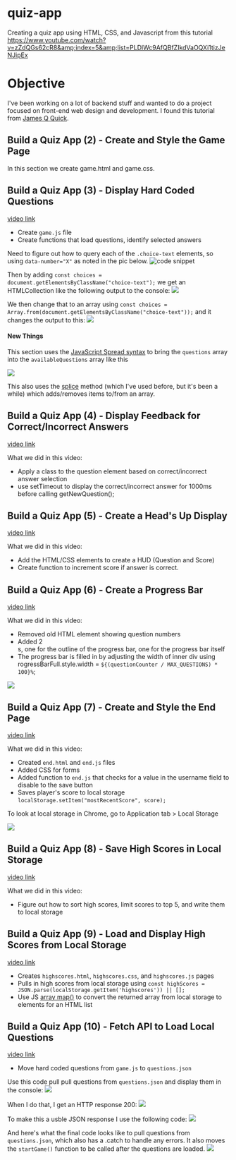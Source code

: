 # quiz-app
Creating a quiz app using HTML, CSS, and Javascript from this tutorial https://www.youtube.com/watch?v=zZdQGs62cR8&amp;index=5&amp;list=PLDlWc9AfQBfZIkdVaOQXi1tizJeNJipEx

# Objective
I've been working on a lot of backend stuff and wanted to do a project focused on front-end web design and development. I found this tutorial from [James Q Quick](https://www.youtube.com/channel/UC-T8W79DN6PBnzomelvqJYw). 

## Build a Quiz App (2) - Create and Style the Game Page
In this section we create game.html and game.css. 

## Build a Quiz App (3) - Display Hard Coded Questions
[video link](https://www.youtube.com/watch?v=zZdQGs62cR8&index=5&list=PLDlWc9AfQBfZIkdVaOQXi1tizJeNJipEx)

- Create `game.js` file 
- Create functions that load questions, identify selected answers

Need to figure out how to query each of the `.choice-text` elements, so using `data-number="X"` as noted in the pic below. 
![code snippet](https://www.dropbox.com/s/nv503d6o21p8f32/Screenshot%202019-02-21%2010.17.59.jpg?raw=1)

Then by adding `const choices = document.getElementsByClassName("choice-text");` we get an HTMLCollection like the following output to the console: 
![](https://www.dropbox.com/s/985b0pa07jt6hnc/Screenshot%202019-02-21%2013.28.19.jpg?raw=1)

We then change that to an array using `const choices = Array.from(document.getElementsByClassName("choice-text"));` and it changes the output to this: 
![](https://www.dropbox.com/s/uuv066d3rabeyta/Screenshot%202019-02-21%2013.30.30.jpg?raw=1)

#### New Things
This section uses the [JavaScript Spread syntax](https://developer.mozilla.org/en-US/docs/Web/JavaScript/Reference/Operators/Spread_syntax) to bring the `questions` array into the `availableQuestions` array like this

![](https://www.dropbox.com/s/b92c1jykn7my216/Screenshot%202019-02-21%2014.01.44.jpg?raw=1)

This also uses the [splice](https://www.w3schools.com/jsref/jsref_splice.asp) method (which I've used before, but it's been a while) which adds/removes items to/from an array. 

## Build a Quiz App (4) - Display Feedback for Correct/Incorrect Answers
[video link](https://www.youtube.com/watch?v=_LYxkClHnV0&index=6&list=PLDlWc9AfQBfZIkdVaOQXi1tizJeNJipEx)

What we did in this video: 
- Apply a class to the question element based on correct/incorrect answer selection 
- use setTimeout to display the correct/incorrect answer for 1000ms before calling getNewQuestion(); 

## Build a Quiz App (5) - Create a Head's Up Display
[video link](https://www.youtube.com/watch?v=BOQLbu_Crc0&index=7&list=PLDlWc9AfQBfZIkdVaOQXi1tizJeNJipEx)

What we did in this video: 
- Add the HTML/CSS elements to create a HUD (Question and Score)
- Create function to increment score if answer is correct. 

## Build a Quiz App (6) - Create a Progress Bar
[video link](https://www.youtube.com/watch?v=4bctmtuZVcM&list=PLDlWc9AfQBfZIkdVaOQXi1tizJeNJipEx&index=8)

What we did in this video: 
- Removed old HTML element showing question numbers
- Added 2 <div>s, one for the outline of the progress bar, one for the progress bar itself
- The progress bar is filled in by adjusting the width of inner div using rogressBarFull.style.width = `${(questionCounter / MAX_QUESTIONS) * 100}%`; 

![](https://www.dropbox.com/s/gsc8giol02227wy/Screenshot%202019-02-21%2018.12.31.jpg?raw=1)

## Build a Quiz App (7) - Create and Style the End Page
[video link](https://www.youtube.com/watch?v=o3MF_JmQxYg&index=9&list=PLDlWc9AfQBfZIkdVaOQXi1tizJeNJipEx)

What we did in this video: 
- Created `end.html` and `end.js` files 
- Added CSS for forms 
- Added function to `end.js` that checks for a value in the username field to disable to the save button
- Saves player's score to local storage `localStorage.setItem("mostRecentScore", score);`

To look at local storage in Chrome, go to Application tab > Local Storage

![](https://www.dropbox.com/s/ry7n369eudga1pv/Screenshot%202019-02-21%2019.37.04.jpg?raw=1)

## Build a Quiz App (8) - Save High Scores in Local Storage
[video link](https://www.youtube.com/watch?v=DFhmNLKwwGw&index=10&list=PLDlWc9AfQBfZIkdVaOQXi1tizJeNJipEx)

What we did in this video: 
- Figure out how to sort high scores, limit scores to top 5, and write them to local storage

## Build a Quiz App (9) - Load and Display High Scores from Local Storage
[video link](https://www.youtube.com/watch?v=jfOv18lCMmw&index=11&list=PLDlWc9AfQBfZIkdVaOQXi1tizJeNJipEx)

- Creates `highscores.html`, `highscores.css`, and `highscores.js` pages
- Pulls in high scores from local storage using `const highScores = JSON.parse(localStorage.getItem('highscores')) || [];`
- Use JS [array map()](https://www.w3schools.com/jsref/jsref_map.asp) to convert the returned array from local storage to elements for an HTML list 

## Build a Quiz App (10) - Fetch API to Load Local Questions
[video link](https://www.youtube.com/watch?v=jK5zzSA2JHI&index=12&list=PLDlWc9AfQBfZIkdVaOQXi1tizJeNJipEx)

- Move hard coded questions from `game.js` to `questions.json`

Use this code pull pull questions from `questions.json` and display them in the console: 
![](https://www.dropbox.com/s/75zg5fob6c3d3am/Screenshot%202019-02-23%2009.30.56.jpg?raw=1)

When I do that, I get an HTTP response 200: 
![](https://www.dropbox.com/s/cr57ot2095bqasy/Screenshot%202019-02-23%2009.36.00.jpg?raw=1)

To make this a usble JSON response I use the following code: 
![](https://www.dropbox.com/s/rll8ti1ho7ah1xn/Screenshot%202019-02-23%2009.37.12.jpg?raw=1)

And here's what the final code looks like to pull questions from `questions.json`, which also has a .catch to handle any errors. It also moves the `startGame()` function to be called after the questions are loaded. 
![](https://www.dropbox.com/s/d8er98o06cmdq4k/Screenshot%202019-02-23%2009.45.04.jpg?raw=1)